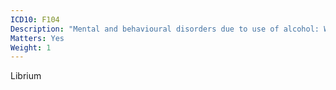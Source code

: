 ```yaml
---
ICD10: F104
Description: "Mental and behavioural disorders due to use of alcohol: Withdrawal state with delirium"
Matters: Yes
Weight: 1
---
```

Librium
